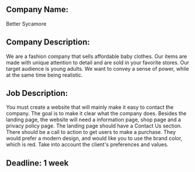 ## Company Name:
Better Sycamore

## Company Description:
We are a fashion company that sells affordable baby clothes. Our items are made with unique attention to detail and are sold in your favorite stores. Our target audience is young adults. We want to convey a sense of power, while at the same time being realistic.

## Job Description:
You must create a website that will mainly make it easy to contact the company. The goal is to make it clear what the company does. Besides the landing page, the website will need a information page, shop page and a privacy policy page. The landing page should have a Contact Us section. There should be a call to action to get users to make a purchase. They would prefer a modern design, and would like you to use the brand color, which is red. Take into account the client's preferences and values.

## Deadline: 1 week